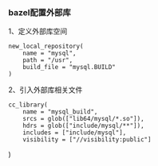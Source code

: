 ### bazel配置外部库
1、定义外部库空间
```
new_local_repository(
    name = "mysql",
    path = "/usr",
    build_file = "mysql.BUILD"
)
```


2、引入外部库相关文件
```
cc_library(
    name = "mysql_build",
    srcs = glob(["lib64/mysql/*.so"]),
    hdrs = glob(["include/mysql/**"]),
    includes = ["include/mysql"],
    visibility = ["//visibility:public"]

```
)